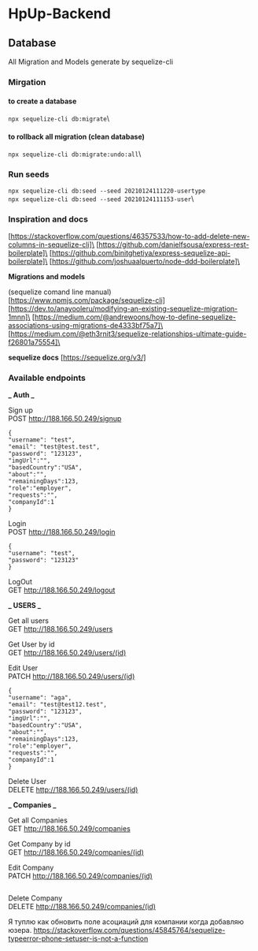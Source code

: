 # HpUp-Backend

## Database

All Migration and Models generate by sequelize-cli

### Mirgation

#### to create a database

`npx sequelize-cli db:migrate`\

#### to rollback all migration (clean database)

`npx sequelize-cli db:migrate:undo:all`\

### Run seeds

`npx sequelize-cli db:seed --seed 20210124111220-usertype`\
`npx sequelize-cli db:seed --seed 20210124111153-user`\

### Inspiration and docs

[https://stackoverflow.com/questions/46357533/how-to-add-delete-new-columns-in-sequelize-cli]\
[https://github.com/danielfsousa/express-rest-boilerplate]\
[https://github.com/binitghetiya/express-sequelize-api-boilerplate]\
[https://github.com/joshuaalpuerto/node-ddd-boilerplate]\

**Migrations and models**

(sequelize comand line manual)[https://www.npmjs.com/package/sequelize-cli]
[https://dev.to/anayooleru/modifying-an-existing-sequelize-migration-1mnn]\
[https://medium.com/@andrewoons/how-to-define-sequelize-associations-using-migrations-de4333bf75a7]\
[https://medium.com/@eth3rnit3/sequelize-relationships-ultimate-guide-f26801a75554]\

**sequelize docs**
[https://sequelize.org/v3/]

### Available endpoints

**_ Auth _**

Sign up \
POST http://188.166.50.249/signup

```
{
"username": "test",
"email": "test@test.test",
"password": "123123",
"imgUrl":"",
"basedCountry":"USA",
"about":"",
"remainingDays":123,
"role":"employer",
"requests":"",
"companyId":1
}
```

Login \
POST http://188.166.50.249/login

```
{
"username": "test",
"password": "123123"
}
```

LogOut \
GET http://188.166.50.249/logout

**_ USERS _**

Get all users \
GET http://188.166.50.249/users

Get User by id \
GET http://188.166.50.249/users/(id)

Edit User \
PATCH http://188.166.50.249/users/(id)

```
{
"username": "aga",
"email": "test@test12.test",
"password": "123123",
"imgUrl":"",
"basedCountry":"USA",
"about":"",
"remainingDays":123,
"role":"employer",
"requests":"",
"companyId":1
}
```

Delete User \
DELETE http://188.166.50.249/users/(id)

**_ Companies _**

Get all Companies \
GET http://188.166.50.249/companies

Get Company by id \
GET http://188.166.50.249/companies/(id)

Edit Company \
PATCH http://188.166.50.249/companies/(id)

```

```

Delete Company \
DELETE http://188.166.50.249/companies/(id)

Я туплю как обновить поле асоциаций для компании когда добавляю юзера.
https://stackoverflow.com/questions/45845764/sequelize-typeerror-phone-setuser-is-not-a-function
